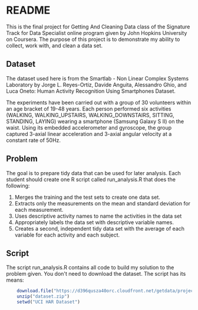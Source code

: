 # README

This is the final project for Getting And Cleaning Data class of the Signature Track for Data Specialist online program given by John Hopkins University on Coursera. The purpose of this project is to demonstrate my ability to collect, work with, and clean a data set.

## Dataset

The dataset used here is from the Smartlab - Non Linear Complex Systems Laboratory by Jorge L. Reyes-Ortiz, Davide Anguita, Alessandro Ghio, and Luca Oneto: Human Activity Recognition Using Smartphones Dataset.

The experiments have been carried out with a group of 30 volunteers within an age bracket of 19-48 years. Each person performed six activities (WALKING, WALKING_UPSTAIRS, WALKING_DOWNSTAIRS, SITTING, STANDING, LAYING) wearing a smartphone (Samsung Galaxy S II) on the waist. Using its embedded accelerometer and gyroscope, the group captured 3-axial linear acceleration and 3-axial angular velocity at a constant rate of 50Hz.

## Problem

The goal is to prepare tidy data that can be used for later analysis. Each student should create one R script called run_analysis.R that does the following: 

1. Merges the training and the test sets to create one data set.
2. Extracts only the measurements on the mean and standard deviation for each measurement. 
3. Uses descriptive activity names to name the activities in the data set
4. Appropriately labels the data set with descriptive variable names. 
5. Creates a second, independent tidy data set with the average of each variable for each activity and each subject. 

## Script

The script run_analysis.R contains all code to build my solution to the problem given. You don't need to download the dataset. The script has its means:
```R
    download.file("https://d396qusza40orc.cloudfront.net/getdata/projectfiles/UCI%20HAR%20Dataset.zip", destfile="dataset.zip", method="wget")
    unzip("dataset.zip")
    setwd("UCI HAR Dataset")
```
 